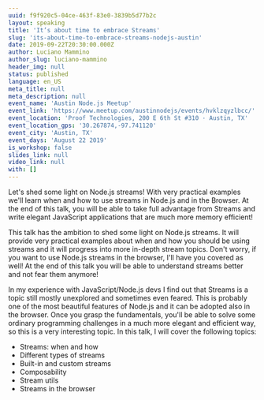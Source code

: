 ```yaml
---
uuid: f9f920c5-04ce-463f-83e0-3839b5d77b2c
layout: speaking
title: 'It’s about time to embrace Streams'
slug: 'its-about-time-to-embrace-streams-nodejs-austin'
date: 2019-09-22T20:30:00.000Z
author: Luciano Mammino
author_slug: luciano-mammino
header_img: null
status: published
language: en_US
meta_title: null
meta_description: null
event_name: 'Austin Node.js Meetup'
event_link: 'https://www.meetup.com/austinnodejs/events/hvklzqyzlbcc/'
event_location: 'Proof Technologies, 200 E 6th St #310 · Austin, TX'
event_location_gps: '30.267874,-97.741120'
event_city: 'Austin, TX'
event_days: 'August 22 2019'
is_workshop: false
slides_link: null
video_link: null
with: []
---
```


Let's shed some light on Node.js streams! With very practical examples we'll learn when and how to use streams in Node.js and in the Browser. At the end of this talk, you will be able to take full advantage from Streams and write elegant JavaScript applications that are much more memory efficient!

This talk has the ambition to shed some light on Node.js streams. It will provide very practical examples about when and how you should be using streams and it will progress into more in-depth stream topics. Don't worry, if you want to use Node.js streams in the browser, I'll have you covered as well! At the end of this talk you will be able to understand streams better and not fear them anymore!

In my experience with JavaScript/Node.js devs I find out that Streams is a topic still mostly unexplored and sometimes even feared. This is probably one of the most beautiful features of Node.js and it can be adopted also in the browser. Once you grasp the fundamentals, you'll be able to solve some ordinary programming challenges in a much more elegant and efficient way, so this is a very interesting topic. In this talk, I will cover the following topics:

- Streams: when and how
- Different types of streams
- Built-in and custom streams
- Composability
- Stream utils
- Streams in the browser
